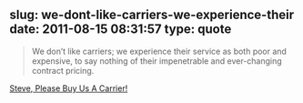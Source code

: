 slug: we-dont-like-carriers-we-experience-their
date: 2011-08-15 08:31:57
type: quote
---

> We don’t like carriers; we experience their service as both poor and expensive, to say nothing of their impenetrable and ever-changing contract pricing.

[Steve, Please Buy Us A Carrier!](http://www.mondaynote.com/2011/08/14/steve-please-buy-us-a-carrier/)
